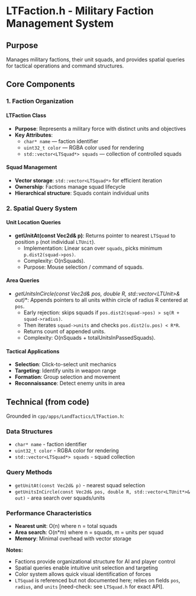 # LTFaction.h - Military Faction Management System

## Purpose
Manages military factions, their unit squads, and provides spatial queries for tactical operations and command structures.

## Core Components

### 1. Faction Organization

#### LTFaction Class
- **Purpose**: Represents a military force with distinct units and objectives
- **Key Attributes**:
  - `char* name` — faction identifier
  - `uint32_t color` — RGBA color used for rendering
  - `std::vector<LTSquad*> squads` — collection of controlled squads

#### Squad Management
- **Vector storage**: `std::vector<LTSquad*>` for efficient iteration
- **Ownership**: Factions manage squad lifecycle
- **Hierarchical structure**: Squads contain individual units

### 2. Spatial Query System

#### Unit Location Queries
- **getUnitAt(const Vec2d& p)**: Returns pointer to nearest `LTSquad` to position `p` (not individual `LTUnit`).
  - Implementation: Linear scan over `squads`, picks minimum `p.dist2(squad->pos)`.
  - Complexity: O(nSquads).
  - Purpose: Mouse selection / command of squads.

#### Area Queries
- **getUnitsInCircle(const Vec2d& pos, double R, std::vector<LTUnit*>& out)**: Appends pointers to all units within circle of radius R centered at `pos`.
  - Early rejection: skips squads if `pos.dist2(squad->pos) > sq(R + squad->radius)`.
  - Then iterates `squad->units` and checks `pos.dist2(u.pos) < R*R`.
  - Returns count of appended units.
  - Complexity: O(nSquads + totalUnitsInPassedSquads).

#### Tactical Applications
- **Selection**: Click-to-select unit mechanics
- **Targeting**: Identify units in weapon range
- **Formation**: Group selection and movement
- **Reconnaissance**: Detect enemy units in area

## Technical (from code)
Grounded in `cpp/apps/LandTactics/LTFaction.h`:

### Data Structures
- `char* name` - faction identifier
- `uint32_t color` - RGBA color for rendering
- `std::vector<LTSquad*> squads` - squad collection

### Query Methods
- `getUnitAt(const Vec2d& p)` - nearest squad selection
- `getUnitsInCircle(const Vec2d& pos, double R, std::vector<LTUnit*>& out)` - area search over squads/units

### Performance Characteristics
- **Nearest unit**: O(n) where n = total squads
- **Area search**: O(n*m) where n = squads, m = units per squad
- **Memory**: Minimal overhead with vector storage

**Notes:**
- Factions provide organizational structure for AI and player control
- Spatial queries enable intuitive unit selection and targeting
- Color system allows quick visual identification of forces
- `LTSquad` is referenced but not documented here; relies on fields `pos`, `radius`, and `units` [need-check: see `LTSquad.h` for exact API].
